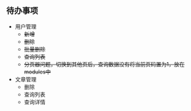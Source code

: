 ## 待办事项
+ 用户管理
  + ~~新增~~
  + ~~删除~~
  + ~~批量删除~~
  + ~~查询列表~~
  + ~~分页器问题，切换到其他页后，查询数据没有将当前页码置为1，放在modules中~~
+ 文章管理
  + 删除
  + 查询列表
  + 查询详情